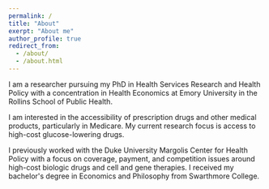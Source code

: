 ```yaml
---
permalink: /
title: "About"
exerpt: "About me"
author_profile: true
redirect_from: 
  - /about/
  - /about.html
---
```


I am a researcher pursuing my PhD in Health Services Research and Health Policy with a concentration in Health Economics at Emory University in the Rollins School of Public Health. 

I am interested in the accessibility of prescription drugs and other medical products, particularly in Medicare. My current research focus is access to high-cost glucose-lowering drugs. 

I previously worked with the Duke University Margolis Center for Health Policy with a focus on coverage, payment, and competition issues around high-cost biologic drugs and cell and gene therapies. I received my bachelor's degree in Economics and Philosophy from Swarthmore College.
